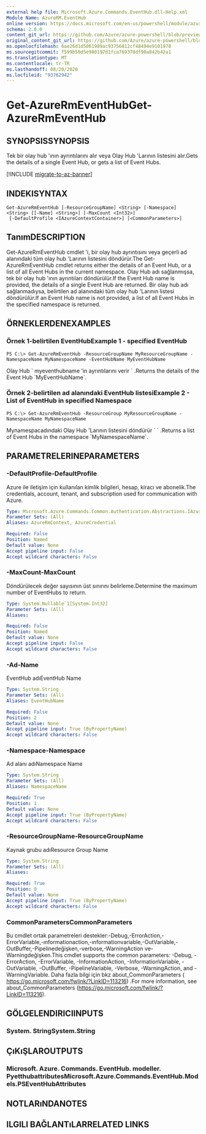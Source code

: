 ```yaml
---
external help file: Microsoft.Azure.Commands.EventHub.dll-Help.xml
Module Name: AzureRM.EventHub
online version: https://docs.microsoft.com/en-us/powershell/module/azurerm.eventhub/get-azurermeventhub
schema: 2.0.0
content_git_url: https://github.com/Azure/azure-powershell/blob/preview/src/ResourceManager/EventHub/Commands.EventHub/help/Get-AzureRmEventHub.md
original_content_git_url: https://github.com/Azure/azure-powershell/blob/preview/src/ResourceManager/EventHub/Commands.EventHub/help/Get-AzureRmEventHub.md
ms.openlocfilehash: 6ae26d1d5061989ac93756812cf48494e9101978
ms.sourcegitcommit: f599b50d5e980197d1fca769378df90a842b42a1
ms.translationtype: MT
ms.contentlocale: tr-TR
ms.lasthandoff: 08/20/2020
ms.locfileid: "93762942"
---
```

# <span data-ttu-id="a8d19-101">Get-AzureRmEventHub</span><span class="sxs-lookup"><span data-stu-id="a8d19-101">Get-AzureRmEventHub</span></span>

## <span data-ttu-id="a8d19-102">SYNOPSIS</span><span class="sxs-lookup"><span data-stu-id="a8d19-102">SYNOPSIS</span></span>
<span data-ttu-id="a8d19-103">Tek bir olay hub 'ının ayrıntılarını alır veya Olay Hub 'Larının listesini alır.</span><span class="sxs-lookup"><span data-stu-id="a8d19-103">Gets the details of a single Event Hub, or gets a list of Event Hubs.</span></span>

[!INCLUDE [migrate-to-az-banner](../../includes/migrate-to-az-banner.md)]

## <span data-ttu-id="a8d19-104">INDEKI</span><span class="sxs-lookup"><span data-stu-id="a8d19-104">SYNTAX</span></span>

```
Get-AzureRmEventHub [-ResourceGroupName] <String> [-Namespace] <String> [[-Name] <String>] [-MaxCount <Int32>]
 [-DefaultProfile <IAzureContextContainer>] [<CommonParameters>]
```

## <span data-ttu-id="a8d19-105">Tanım</span><span class="sxs-lookup"><span data-stu-id="a8d19-105">DESCRIPTION</span></span>
<span data-ttu-id="a8d19-106">Get-AzureRmEventHub cmdlet 'i, bir olay hub ayrıntısını veya geçerli ad alanındaki tüm olay hub 'Larının listesini döndürür.</span><span class="sxs-lookup"><span data-stu-id="a8d19-106">The Get-AzureRmEventHub cmdlet returns either the details of an Event Hub, or a list of all Event Hubs in the current namespace.</span></span>
<span data-ttu-id="a8d19-107">Olay Hub adı sağlanmışsa, tek bir olay hub 'ının ayrıntıları döndürülür.</span><span class="sxs-lookup"><span data-stu-id="a8d19-107">If the Event Hub name is provided, the details of a single Event Hub are returned.</span></span>
<span data-ttu-id="a8d19-108">Bir olay hub adı sağlanmadıysa, belirtilen ad alanındaki tüm olay hub 'Larının listesi döndürülür.</span><span class="sxs-lookup"><span data-stu-id="a8d19-108">If an Event Hub name is not provided, a list of all Event Hubs in the specified namespace is returned.</span></span>

## <span data-ttu-id="a8d19-109">ÖRNEKLERDEN</span><span class="sxs-lookup"><span data-stu-id="a8d19-109">EXAMPLES</span></span>

### <span data-ttu-id="a8d19-110">Örnek 1-belirtilen EventHub</span><span class="sxs-lookup"><span data-stu-id="a8d19-110">Example 1 - specified EventHub</span></span>
```
PS C:\> Get-AzureRmEventHub -ResourceGroupName MyResourceGroupName -NamespaceName MyNamespaceName -EventHubName MyEventHubName
```

<span data-ttu-id="a8d19-111">Olay Hub \` myeventhubname 'in ayrıntılarını verir \` .</span><span class="sxs-lookup"><span data-stu-id="a8d19-111">Returns the details of the Event Hub \`MyEventHubName\`.</span></span>

### <span data-ttu-id="a8d19-112">Örnek 2-belirtilen ad alanındaki EventHub listesi</span><span class="sxs-lookup"><span data-stu-id="a8d19-112">Example 2 - List of EventHub in specified Namespace</span></span>
```
PS C:\> Get-AzureRmEventHub -ResourceGroup MyResourceGroupName -NamespaceName MyNamespaceName
```

<span data-ttu-id="a8d19-113">Mynamespacadındaki Olay Hub 'Larının listesini döndürür \` \` .</span><span class="sxs-lookup"><span data-stu-id="a8d19-113">Returns a list of Event Hubs in the namespace \`MyNamespaceName\`.</span></span>

## <span data-ttu-id="a8d19-114">PARAMETRELERINE</span><span class="sxs-lookup"><span data-stu-id="a8d19-114">PARAMETERS</span></span>

### <span data-ttu-id="a8d19-115">-DefaultProfile</span><span class="sxs-lookup"><span data-stu-id="a8d19-115">-DefaultProfile</span></span>
<span data-ttu-id="a8d19-116">Azure ile iletişim için kullanılan kimlik bilgileri, hesap, kiracı ve abonelik.</span><span class="sxs-lookup"><span data-stu-id="a8d19-116">The credentials, account, tenant, and subscription used for communication with Azure.</span></span>

```yaml
Type: Microsoft.Azure.Commands.Common.Authentication.Abstractions.IAzureContextContainer
Parameter Sets: (All)
Aliases: AzureRmContext, AzureCredential

Required: False
Position: Named
Default value: None
Accept pipeline input: False
Accept wildcard characters: False
```

### <span data-ttu-id="a8d19-117">-MaxCount</span><span class="sxs-lookup"><span data-stu-id="a8d19-117">-MaxCount</span></span>
<span data-ttu-id="a8d19-118">Döndürülecek değer sayısının üst sınırını belirleme.</span><span class="sxs-lookup"><span data-stu-id="a8d19-118">Determine the maximum number of EventHubs to return.</span></span>

```yaml
Type: System.Nullable`1[System.Int32]
Parameter Sets: (All)
Aliases:

Required: False
Position: Named
Default value: None
Accept pipeline input: False
Accept wildcard characters: False
```

### <span data-ttu-id="a8d19-119">-Ad</span><span class="sxs-lookup"><span data-stu-id="a8d19-119">-Name</span></span>
<span data-ttu-id="a8d19-120">EventHub adı</span><span class="sxs-lookup"><span data-stu-id="a8d19-120">EventHub Name</span></span>

```yaml
Type: System.String
Parameter Sets: (All)
Aliases: EventHubName

Required: False
Position: 2
Default value: None
Accept pipeline input: True (ByPropertyName)
Accept wildcard characters: False
```

### <span data-ttu-id="a8d19-121">-Namespace</span><span class="sxs-lookup"><span data-stu-id="a8d19-121">-Namespace</span></span>
<span data-ttu-id="a8d19-122">Ad alanı adı</span><span class="sxs-lookup"><span data-stu-id="a8d19-122">Namespace Name</span></span>

```yaml
Type: System.String
Parameter Sets: (All)
Aliases: NamespaceName

Required: True
Position: 1
Default value: None
Accept pipeline input: True (ByPropertyName)
Accept wildcard characters: False
```

### <span data-ttu-id="a8d19-123">-ResourceGroupName</span><span class="sxs-lookup"><span data-stu-id="a8d19-123">-ResourceGroupName</span></span>
<span data-ttu-id="a8d19-124">Kaynak grubu adı</span><span class="sxs-lookup"><span data-stu-id="a8d19-124">Resource Group Name</span></span>

```yaml
Type: System.String
Parameter Sets: (All)
Aliases:

Required: True
Position: 0
Default value: None
Accept pipeline input: True (ByPropertyName)
Accept wildcard characters: False
```

### <span data-ttu-id="a8d19-125">CommonParameters</span><span class="sxs-lookup"><span data-stu-id="a8d19-125">CommonParameters</span></span>
<span data-ttu-id="a8d19-126">Bu cmdlet ortak parametreleri destekler:-Debug,-ErrorAction,-ErrorVariable,-ınformationaction,-ınformationvariable,-OutVariable,-OutBuffer,-Pipelinedeğişken,-verbose,-WarningAction ve-Warningdeğişken.</span><span class="sxs-lookup"><span data-stu-id="a8d19-126">This cmdlet supports the common parameters: -Debug, -ErrorAction, -ErrorVariable, -InformationAction, -InformationVariable, -OutVariable, -OutBuffer, -PipelineVariable, -Verbose, -WarningAction, and -WarningVariable.</span></span> <span data-ttu-id="a8d19-127">Daha fazla bilgi için bkz about_CommonParameters ( https://go.microsoft.com/fwlink/?LinkID=113216) .</span><span class="sxs-lookup"><span data-stu-id="a8d19-127">For more information, see about_CommonParameters (https://go.microsoft.com/fwlink/?LinkID=113216).</span></span>

## <span data-ttu-id="a8d19-128">GÖLGELENDIRICI</span><span class="sxs-lookup"><span data-stu-id="a8d19-128">INPUTS</span></span>

### <span data-ttu-id="a8d19-129">System. String</span><span class="sxs-lookup"><span data-stu-id="a8d19-129">System.String</span></span>

## <span data-ttu-id="a8d19-130">ÇıKıŞLAR</span><span class="sxs-lookup"><span data-stu-id="a8d19-130">OUTPUTS</span></span>

### <span data-ttu-id="a8d19-131">Microsoft. Azure. Commands. EventHub. modeller. Pyetthubattributes</span><span class="sxs-lookup"><span data-stu-id="a8d19-131">Microsoft.Azure.Commands.EventHub.Models.PSEventHubAttributes</span></span>

## <span data-ttu-id="a8d19-132">NOTLARıNDA</span><span class="sxs-lookup"><span data-stu-id="a8d19-132">NOTES</span></span>

## <span data-ttu-id="a8d19-133">ILGILI BAĞLANTıLAR</span><span class="sxs-lookup"><span data-stu-id="a8d19-133">RELATED LINKS</span></span>
